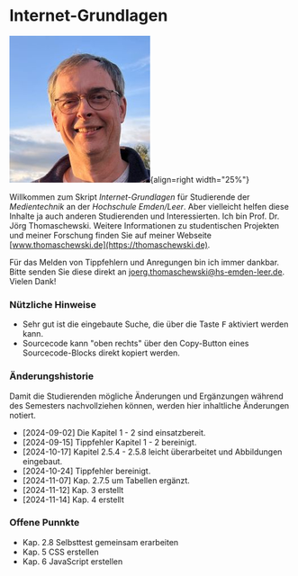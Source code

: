 # Internet-Grundlagen
![Jörg Thomaschewski](./assets/images/JT-Web.jpg){align=right width="25%"}

Willkommen zum Skript *Internet-Grundlagen* für Studierende der *Medientechnik* an der *Hochschule Emden/Leer*. Aber vielleicht helfen diese Inhalte ja auch anderen Studierenden und Interessierten. Ich bin Prof. Dr. Jörg Thomaschewski. Weitere Informationen zu studentischen Projekten und meiner Forschung finden Sie auf meiner Webseite [www.thomaschewski.de](https://thomaschewski.de).

Für das Melden von Tippfehlern und Anregungen bin ich immer dankbar. Bitte senden Sie diese direkt an joerg.thomaschewski@hs-emden-leer.de. Vielen Dank!


### Nützliche Hinweise
- Sehr gut ist die eingebaute Suche, die über die Taste <kbd>F</kbd> aktiviert werden kann.
- Sourcecode kann "oben rechts" über den Copy-Button eines Sourcecode-Blocks direkt kopiert werden.

### Änderungshistorie
Damit die Studierenden mögliche Änderungen und Ergänzungen während des Semesters nachvollziehen können, werden hier inhaltliche Änderungen notiert.

- [2024-09-02] Die Kapitel 1 - 2 sind einsatzbereit.
- [2024-09-15] Tippfehler Kapitel 1 - 2 bereinigt.
- [2024-10-17] Kapitel 2.5.4 - 2.5.8 leicht überarbeitet und Abbildungen eingebaut.
- [2024-10-24] Tippfehler bereinigt.
- [2024-11-07] Kap. 2.7.5 um Tabellen ergänzt.
- [2024-11-12] Kap. 3 erstellt
- [2024-11-14] Kap. 4 erstellt

### Offene Punnkte
- Kap. 2.8 Selbsttest gemeinsam erarbeiten
- Kap. 5 CSS erstellen
- Kap. 6 JavaScript erstellen




